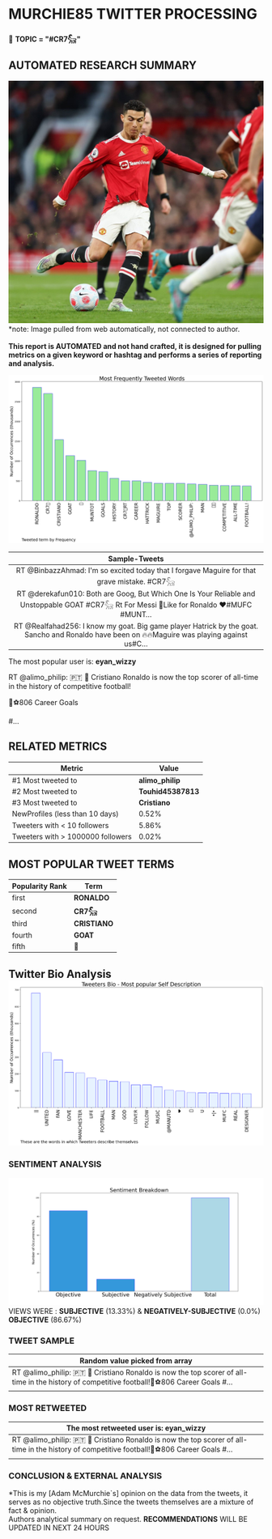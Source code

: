 # MURCHIE85 TWITTER PROCESSING 
&#x1F34E; **TOPIC = "#CR7𓃵"**

## AUTOMATED RESEARCH SUMMARY

![image](assets/2022-03-12hashtagImage.png)*note: Image pulled from web automatically, not connected to author.
<br></br>
<b> This report is AUTOMATED and not hand crafted, it is designed for pulling metrics on a given keyword or hashtag and performs a series of reporting and analysis.</b>



![image](assets/2022-03-12TWEETS.png)



|                **Sample-Tweets**        |
| :-------------: |
| RT @BinbazzAhmad: I'm so excited today that I forgave Maguire for that grave mistake. #CR7𓃵 |
| RT @derekafun010: Both are Goog, But Which One Is Your Reliable and Unstoppable GOAT #CR7𓃵 Rt For Messi 🔂Like for Ronaldo ❤#MUFC #MUNT… |
| RT @Realfahad256: I know my goat. Big game player  Hatrick by the goat. Sancho and Ronaldo have been on 🔥🔥Maguire was playing against us#C… |

The most popular user is: **eyan_wizzy**
<div class="alert alert-block alert-danger"> RT @alimo_philip: 🇵🇹 🐐 Cristiano Ronaldo is now the top scorer of all-time in the history of competitive football!

🐐⚽️806 Career Goals 

#…</div>

## RELATED METRICS<br>
| Metric | Value |
| ------------- | ------------- |
| #1 Most tweeted to  | **alimo_philip** |
| #2 Most tweeted to  | **Touhid45387813** |
| #3 Most tweeted to  | **Cristiano** |
| NewProfiles (less than 10 days) | 0.52%  |
| Tweeters with < 10 followers  | 5.86%|
| Tweeters with > 1000000 followers  | 0.02%  |



## MOST POPULAR TWEET TERMS 


| Popularity Rank  | Term |
| ------------- | ------------- |
| first  | **RONALDO**  |
| second  | **CR7𓃵**  |
| third  | **CRISTIANO** |
| fourth  | **GOAT**  |
| fifth  | **🐐**  |


## Twitter Bio Analysis![image](assets/2022-03-12BIO.png)
### SENTIMENT ANALYSIS
![image](assets/2022-03-12sentiment.png)
VIEWS WERE : **SUBJECTIVE**  (13.33%) & **NEGATIVELY-SUBJECTIVE** (0.0%) **OBJECTIVE** (86.67%)

### TWEET SAMPLE 
| Random value picked from array |
| ------------- |
|RT @alimo_philip: 🇵🇹 🐐 Cristiano Ronaldo is now the top scorer of all-time in the history of competitive football!🐐⚽️806 Career Goals #… |

### MOST RETWEETED 

| The most retweeted user is: **eyan_wizzy**  |
| ------------- |
| RT @alimo_philip: 🇵🇹 🐐 Cristiano Ronaldo is now the top scorer of all-time in the history of competitive football!🐐⚽️806 Career Goals #… |

### CONCLUSION & EXTERNAL ANALYSIS

*This is my [Adam McMurchie`s] opinion on the data from the tweets, it serves as no objective truth.Since the tweets themselves are a mixture of fact & opinion.<br>
Authors analytical summary on request.
**RECOMMENDATIONS** WILL BE UPDATED IN NEXT  24 HOURS <br>